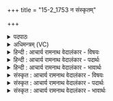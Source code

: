 +++
title = "15-2_1753 न संस्कृतम्"

+++
<details><summary>पदपाठः</summary>

न। स꣣ꣳस्कृत꣢म्। स꣣म्। कृत꣢म्। प्र। मि꣣मीतः। ग꣡मि꣢꣯ष्ठा। अ꣡न्ति꣢꣯। नू꣣न꣢म्। अ꣣श्वि꣡ना꣢। उ꣡प꣢꣯स्तुता। उ꣡प꣢꣯। स्तु꣣ता। इह। दि꣡वा꣢꣯। अ꣡भिपित्वे꣢। अ꣢भि। पित्वे꣢। अ꣡व꣢꣯सा। आ꣡ग꣢꣯मिष्ठा। आ। ग꣣मिष्ठा। प्र꣡ति꣢꣯। अ꣡व꣢꣯र्तिम्। दा꣣शु꣡षे꣢। श꣡म्भ꣢꣯विष्ठा। शम्। भ꣣विष्ठा। १७५३।
</details>

<details><summary>अधिमन्त्रम् (VC)</summary>

- अश्विनौ
- अत्रिर्भौमः
- त्रिष्टुप्
- धैवतः
</details>

<details><summary>हिन्दी : आचार्य रामनाथ वेदालंकार - विषयः</summary>

अगले मन्त्र में प्राणापान का महत्त्व वर्णित है।
</details>

<details><summary>हिन्दी : आचार्य रामनाथ वेदालंकार - पदार्थः</summary>

पदार्थान्वयभाषाः -  (उपस्तुता) महत्त्व-वर्णन द्वारा प्रशंसा किये गये, (नूनम्) निश्चय ही (इह) इस शरीर में (अन्ति) समीप होकर (गमिष्ठा) अतिशय गमन-आगमन करनेवाले (अश्विना) प्राणापान (संस्कृतम्) संस्कृत जीवन-यज्ञ की (न प्र मिमीतः) हिंसा नहीं करते हैं। (दिवा अभिपित्वे) दिन के प्राप्त होने पर अर्थात् प्रातःकाल (अवसा) रक्षा के साथ (आगमिष्ठा) आनेवाले प्राणापान (अवर्तिम्) आधि,व्याधि,दुर्गति,दुर्बलता आदि को (प्रति) रोक कर (दाशुषे) हवि देनेवाले अग्निहोत्री के लिए (शम्भविष्ठा) अतिशय सुख देनेवाले होते हैं ॥२॥
</details>

<details><summary>हिन्दी : आचार्य रामनाथ वेदालंकार - भावार्थः</summary>

भावार्थभाषाः -  भली-भाँति सेवित प्राणापान रोग आदि के पाशों से मनुष्य का उद्धार करके उसे दीर्घायु करते हैं ॥२॥
</details>

<details><summary>संस्कृत : आचार्य रामनाथ वेदालंकार - विषयः</summary>

अथ प्राणापानयोर्महत्त्वमुच्यते।
</details>

<details><summary>संस्कृत : आचार्य रामनाथ वेदालंकार - पदार्थः</summary>

पदार्थान्वयभाषाः -  (उपस्तुता) उपस्तुतौ,महत्त्ववर्णनेन प्रशंसितौ (नूनम्) निश्चयेन (इह) अस्मिन् देहे (अन्ति) अन्तिके (गमिष्ठा) अतिशयेन कृतगमनागमनौ (अश्विना) प्राणापानौ (संस्कृतम्) कृतसंस्कारं जीवनयज्ञम् (न प्र मिमीतः) न प्र हिंस्तः।[माङ् माने शब्दे च जुहोत्यादिः प्रपूर्वोऽत्र हिंसाया वर्तते परस्मैपदं व्यत्ययेन।] (दिवा अभिपित्वे) दिवसे प्राप्ते,प्रातःकाले इत्यर्थः (अवसा) रक्षणेन सह (आगमिष्ठा) आगमिष्ठौ अतिशयेन आगन्तारौ प्राणापानौ (अवर्तिम्) आधिव्याधिदुर्गतिदुर्बलतादिकम् (प्रति) प्रतिरुध्य (दाशुषे) हविर्दत्तवते अग्निहोत्रिणे (शं भविष्ठा) अतिशयेन सुखस्य भावयितारौ,जायेते इति शेषः।[गमिष्ठा,अश्विना इत्यादौ सर्वत्र ‘सुपां सुलुक्०’ अ० ७।१।३९ इत्यनेन प्रथमाद्विवचनस्याकारादेशः]॥२॥२
</details>

<details><summary>संस्कृत : आचार्य रामनाथ वेदालंकार - भावार्थः</summary>

भावार्थभाषाः -  सम्यक् सेवितौ प्राणापानौ मनुष्यं रोगादिपाशेभ्य उद्धृत्य दीर्घायुषं कुरुतः ॥२॥
</details>